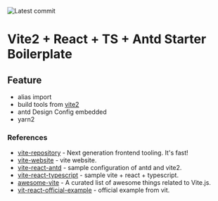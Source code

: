 ![Latest commit](https://badgen.net/github/last-commit/asurraa/react-vite2-ts-antd)
# Vite2 + React + TS + Antd Starter Boilerplate

 
## Feature

- alias import
- build tools from [vite2](https://github.com/vitejs/vite)
- antd Design Config embedded
- yarn2

### References

- [vite-repository](https://github.com/vitejs/vite) - Next generation frontend tooling. It's fast!
- [vite-website](https://vitejs.dev/guide/migration.html#custom-blocks-transforms) - vite website.
- [vite-react-antd](https://github.com/Nick930826/vite-react-app) - sample configuration of antd and vite2.
- [vite-react-typescript](https://github.com/Dieman89/vite-reactts-chakra-starter) - sample vite + react + typescript.
- [awesome-vite](https://github.com/vitejs/awesome-vite) - A curated list of awesome things related to Vite.js.
- [vit-react-official-example](https://github.com/vitejs/vite/tree/main/packages/create-app/template-react-ts) - official example from vit.


